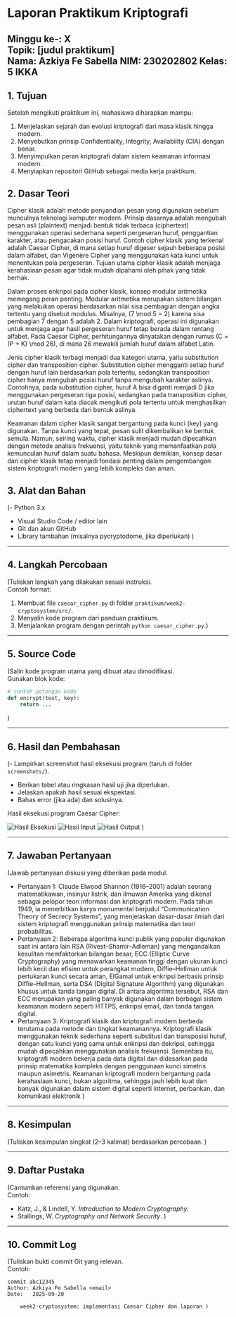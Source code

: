 # Laporan Praktikum Kriptografi
Minggu ke-: X  
Topik: [judul praktikum]  
Nama: Azkiya Fe Sabella
NIM: 230202802
Kelas: 5 IKKA
---

## 1. Tujuan
Setelah mengikuti praktikum ini, mahasiswa diharapkan mampu:

1. Menjelaskan sejarah dan evolusi kriptografi dari masa klasik hingga modern.
2. Menyebutkan prinsip Confidentiality, Integrity, Availability (CIA) dengan benar.
3. Menyimpulkan peran kriptografi dalam sistem keamanan informasi modern.
4. Menyiapkan repositori GitHub sebagai media kerja praktikum.

## 2. Dasar Teori
Cipher klasik adalah metode penyandian pesan yang digunakan sebelum munculnya teknologi komputer modern. Prinsip dasarnya adalah mengubah pesan asli (plaintext) menjadi bentuk tidak terbaca (ciphertext) menggunakan operasi sederhana seperti pergeseran huruf, penggantian karakter, atau pengacakan posisi huruf. Contoh cipher klasik yang terkenal adalah Caesar Cipher, di mana setiap huruf digeser sejauh beberapa posisi dalam alfabet, dan Vigenère Cipher yang menggunakan kata kunci untuk menentukan pola pergeseran. Tujuan utama cipher klasik adalah menjaga kerahasiaan pesan agar tidak mudah dipahami oleh pihak yang tidak berhak.

Dalam proses enkripsi pada cipher klasik, konsep modular aritmetika memegang peran penting. Modular aritmetika merupakan sistem bilangan yang melakukan operasi berdasarkan nilai sisa pembagian dengan angka tertentu yang disebut modulus. Misalnya, (7 \mod 5 = 2) karena sisa pembagian 7 dengan 5 adalah 2. Dalam kriptografi, operasi ini digunakan untuk menjaga agar hasil pergeseran huruf tetap berada dalam rentang alfabet. Pada Caesar Cipher, perhitungannya dinyatakan dengan rumus (C = (P + K) \mod 26), di mana 26 mewakili jumlah huruf dalam alfabet Latin.

Jenis cipher klasik terbagi menjadi dua kategori utama, yaitu substitution cipher dan transposition cipher. Substitution cipher mengganti setiap huruf dengan huruf lain berdasarkan pola tertentu, sedangkan transposition cipher hanya mengubah posisi huruf tanpa mengubah karakter aslinya. Contohnya, pada substitution cipher, huruf A bisa diganti menjadi D jika menggunakan pergeseran tiga posisi, sedangkan pada transposition cipher, urutan huruf dalam kata diacak mengikuti pola tertentu untuk menghasilkan ciphertext yang berbeda dari bentuk aslinya.

Keamanan dalam cipher klasik sangat bergantung pada kunci (key) yang digunakan. Tanpa kunci yang tepat, pesan sulit dikembalikan ke bentuk semula. Namun, seiring waktu, cipher klasik menjadi mudah dipecahkan dengan metode analisis frekuensi, yaitu teknik yang memanfaatkan pola kemunculan huruf dalam suatu bahasa. Meskipun demikian, konsep dasar dari cipher klasik tetap menjadi fondasi penting dalam pengembangan sistem kriptografi modern yang lebih kompleks dan aman.

## 3. Alat dan Bahan
(- Python 3.x  
- Visual Studio Code / editor lain  
- Git dan akun GitHub  
- Library tambahan (misalnya pycryptodome, jika diperlukan)  )

---

## 4. Langkah Percobaan
(Tuliskan langkah yang dilakukan sesuai instruksi.  
Contoh format:
1. Membuat file `caesar_cipher.py` di folder `praktikum/week2-cryptosystem/src/`.
2. Menyalin kode program dari panduan praktikum.
3. Menjalankan program dengan perintah `python caesar_cipher.py`.)

---

## 5. Source Code
(Salin kode program utama yang dibuat atau dimodifikasi.  
Gunakan blok kode:

```python
# contoh potongan kode
def encrypt(text, key):
    return ...
```
)

---

## 6. Hasil dan Pembahasan
(- Lampirkan screenshot hasil eksekusi program (taruh di folder `screenshots/`).  
- Berikan tabel atau ringkasan hasil uji jika diperlukan.  
- Jelaskan apakah hasil sesuai ekspektasi.  
- Bahas error (jika ada) dan solusinya. 

Hasil eksekusi program Caesar Cipher:

![Hasil Eksekusi](screenshots/output.png)
![Hasil Input](screenshots/input.png)
![Hasil Output](screenshots/output.png)
)

---

## 7. Jawaban Pertanyaan
(Jawab pertanyaan diskusi yang diberikan pada modul.  
- Pertanyaan 1: Claude Elwood Shannon (1916–2001) adalah seorang matematikawan, insinyur listrik, dan ilmuwan Amerika yang dikenal sebagai pelopor teori informasi dan kriptografi modern. Pada tahun 1949, ia menerbitkan karya monumental berjudul “Communication Theory of Secrecy Systems”, yang menjelaskan dasar-dasar ilmiah dari sistem kriptografi menggunakan prinsip matematika dan teori probabilitas. 
- Pertanyaan 2: Beberapa algoritma kunci publik yang populer digunakan saat ini antara lain RSA (Rivest–Shamir–Adleman) yang mengandalkan kesulitan memfaktorkan bilangan besar, ECC (Elliptic Curve Cryptography) yang menawarkan keamanan tinggi dengan ukuran kunci lebih kecil dan efisien untuk perangkat modern, Diffie–Hellman untuk pertukaran kunci secara aman, ElGamal untuk enkripsi berbasis prinsip Diffie–Hellman, serta DSA (Digital Signature Algorithm) yang digunakan khusus untuk tanda tangan digital. Di antara algoritma tersebut, RSA dan ECC merupakan yang paling banyak digunakan dalam berbagai sistem keamanan modern seperti HTTPS, enkripsi email, dan tanda tangan digital.
- Pertanyaan 3: Kriptografi klasik dan kriptografi modern berbeda terutama pada metode dan tingkat keamanannya. Kriptografi klasik menggunakan teknik sederhana seperti substitusi dan transposisi huruf, dengan satu kunci yang sama untuk enkripsi dan dekripsi, sehingga mudah dipecahkan menggunakan analisis frekuensi. Sementara itu, kriptografi modern bekerja pada data digital dan didasarkan pada prinsip matematika kompleks dengan penggunaan kunci simetris maupun asimetris. Keamanan kriptografi modern bergantung pada kerahasiaan kunci, bukan algoritma, sehingga jauh lebih kuat dan banyak digunakan dalam sistem digital seperti internet, perbankan, dan komunikasi elektronik
)
---

## 8. Kesimpulan
(Tuliskan kesimpulan singkat (2–3 kalimat) berdasarkan percobaan.  )

---

## 9. Daftar Pustaka
(Cantumkan referensi yang digunakan.  
Contoh:  
- Katz, J., & Lindell, Y. *Introduction to Modern Cryptography*.  
- Stallings, W. *Cryptography and Network Security*.  )

---

## 10. Commit Log
(Tuliskan bukti commit Git yang relevan.  
Contoh:
```
commit abc12345
Author: Azkiya Fe Sabella <email>
Date:   2025-09-20

    week2-cryptosystem: implementasi Caesar Cipher dan laporan )
```
